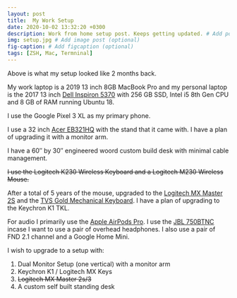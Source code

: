 ```yaml
---
layout: post
title:  My Work Setup 
date: 2020-10-02 13:32:20 +0300
description: Work from home setup post. Keeps getting updated. # Add post description (optional)
img: setup.jpg # Add image post (optional)
fig-caption: # Add figcaption (optional)
tags: [ZSH, Mac, Termninal]
---
```

Above is what my setup looked like 2 months back.

My work laptop is a 2019 13 inch 8GB MacBook Pro and my personal laptop is the 2017 13 inch [Dell Inspiron 5370](https://www.dell.com/support/home/en-in/product-support/product/inspiron-13-5370-laptop/overview) with 256 GB SSD, Intel i5 8th Gen CPU and 8 GB of RAM running Ubuntu 18.

I use the Google Pixel 3 XL as my primary phone.

I use a 32 inch [Acer EB321HQ](https://www.acer.com/ac/en/US/content/model/UM.JE1AA.C01) with the stand that it came with. I have a plan of upgrading it with a monitor arm.

I have a 60″ by 30″ engineered woord custom build desk with minimal cable management.

~~I use the Logitech K230 Wireless Keyboard and a Logitech M230 Wireless Mouse.~~

After a total of 5 years of the mouse, upgraded to the [Logitech MX Master 2S](https://www.logitech.com/en-in/product/mx-master-2s-flow) and the [TVS Gold Mechanical Keyboard](https://www.tvs-e.in/gold/). I have a plan of upgrading to the Keychron K1 TKL.

For audio I primarily use the [Apple AirPods Pro](https://www.apple.com/in/airpods-pro/). I use the [JBL 750BTNC](https://in.jbl.com/TUNE750BTNC.html) incase I want to use a pair of overhead headphones. I also use a pair of FND 2.1 channel and a Google Home Mini.

I wish to upgrade to a setup with:
<ol>
<li>Dual Monitor Setup (one vertical) with a monitor arm</li>
<li>Keychron K1 / Logitech MX Keys</li>
<li><s>Logitech MX Master 2s/3</s></li>
<li>A custom self built standing desk</li>
<ol>

